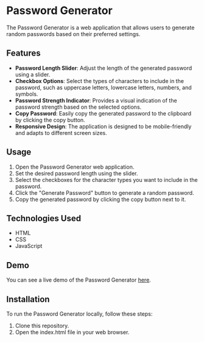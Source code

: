 # Password Generator

The Password Generator is a web application that allows users to generate random passwords based on their preferred settings.

## Features

- **Password Length Slider**: Adjust the length of the generated password using a slider.
- **Checkbox Options**: Select the types of characters to include in the password, such as uppercase letters, lowercase letters, numbers, and symbols.
- **Password Strength Indicator**: Provides a visual indication of the password strength based on the selected options.
- **Copy Password**: Easily copy the generated password to the clipboard by clicking the copy button.
- **Responsive Design**: The application is designed to be mobile-friendly and adapts to different screen sizes.

## Usage

1. Open the Password Generator web application.
2. Set the desired password length using the slider.
3. Select the checkboxes for the character types you want to include in the password.
4. Click the "Generate Password" button to generate a random password.
5. Copy the generated password by clicking the copy button next to it.

## Technologies Used

- HTML
- CSS
- JavaScript
## Demo

You can see a live demo of the Password Generator [here](https://passwordgenerator20588.netlify.app/).

## Installation

To run the Password Generator locally, follow these steps:

1. Clone this repository.
2. Open the index.html file in your web browser.

